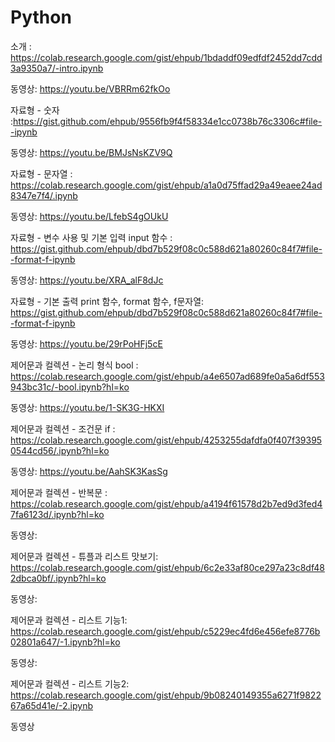 # Python

소개 : https://colab.research.google.com/gist/ehpub/1bdaddf09edfdf2452dd7cdd3a9350a7/-intro.ipynb

동영상: https://youtu.be/VBRRm62fkOo


자료형 - 숫자 :https://gist.github.com/ehpub/9556fb9f4f58334e1cc0738b76c3306c#file--ipynb

동영상: https://youtu.be/BMJsNsKZV9Q


자료형 - 문자열 : https://colab.research.google.com/gist/ehpub/a1a0d75ffad29a49eaee24ad8347e7f4/.ipynb

동영상: https://youtu.be/LfebS4gOUkU


자료형 - 변수 사용 및 기본 입력 input 함수 : https://gist.github.com/ehpub/dbd7b529f08c0c588d621a80260c84f7#file--format-f-ipynb

동영상: https://youtu.be/XRA_alF8dJc


자료형 - 기본 출력 print 함수, format 함수, f문자열: https://gist.github.com/ehpub/dbd7b529f08c0c588d621a80260c84f7#file--format-f-ipynb

동영상: https://youtu.be/29rPoHFj5cE


제어문과 컬렉션 - 논리 형식 bool : https://colab.research.google.com/gist/ehpub/a4e6507ad689fe0a5a6df553943bc31c/-bool.ipynb?hl=ko 

동영상: https://youtu.be/1-SK3G-HKXI



제어문과 컬렉션 - 조건문 if : https://colab.research.google.com/gist/ehpub/4253255dafdfa0f407f393950544cd56/.ipynb?hl=ko

동영상: https://youtu.be/AahSK3KasSg


      
제어문과 컬렉션 - 반복문 : https://colab.research.google.com/gist/ehpub/a4194f61578d2b7ed9d3fed47fa6123d/.ipynb?hl=ko

동영상:



제어문과 컬렉션 - 튜플과 리스트 맛보기: https://colab.research.google.com/gist/ehpub/6c2e33af80ce297a23c8df482dbca0bf/.ipynb?hl=ko

동영상:



제어문과 컬렉션 - 리스트 기능1: https://colab.research.google.com/gist/ehpub/c5229ec4fd6e456efe8776b02801a647/-1.ipynb?hl=ko

동영상:



제어문과 컬렉션 - 리스트 기능2: https://colab.research.google.com/gist/ehpub/9b08240149355a6271f982267a65d41e/-2.ipynb

동영상







